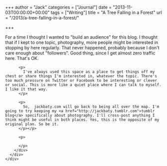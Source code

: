 +++
author = "Jack"
categories = ["Journal"]
date = "2013-11-03T00:00:00+00:00"
tags = ["Writing"]
title = "A Tree Falling in a Forest"
url = "/2013/a-tree-falling-in-a-forest/"

+++

<div>
  <div>
    <div>
      <div>
        <div>
          <p>
            For a time I thought I wanted to "build an audience" for this blog. I thought that if I kept to one topic, photography, more people might be interested in stopping by here regularly. That never happened, probably because I don't care enough about "followers". Good thing, since I get almost zero traffic here. That's OK.
          </p>
          
          <p>
            I've always used this space as a place to get things off my chest or share things I'm interested in, whatever the topic. There's too much pressure on Twitter or Facebook to be interesting or clever or social. This is more like a quiet place where I can talk to myself. I like it that way. 
          </p>
          
          <p>
            So,  jackbaty.com will go back to being all over the map. I'm going to try keeping my <a href="http://jackbaty.tumblr.com">tumblr blog</a> specifically about photography. I'll cross-post anything I think might be useful in both places. Yes, this is the opposite of my original plan. So be it.
          </p></p> 
          
          <p>
             
          </p>
        </div>
      </div>
    </div>
  </div>
</div>